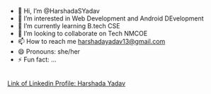 - 👋 Hi, I’m @HarshadaSYadav
- 👀 I’m interested in Web Development and Android DEvelopment
- 🌱 I’m currently learning B.tech CSE 
- 💞️ I’m looking to collaborate on Tech NMCOE
- 📫 How to reach me harshadayadav13@gmail.com
- 😄 Pronouns: she/her 
- ⚡ Fun fact: ...
<br>
<a href="https://www.linkedin.com/in/harshadayadav13/"> Link of Linkedin Profile: Harshada Yadav</a>
<!---
HarshadaSYadav/HarshadaSYadav is a ✨ special ✨ repository because its `README.md` (this file) appears on your GitHub profile.
You can click the Preview link to take a look at your changes.
--->
